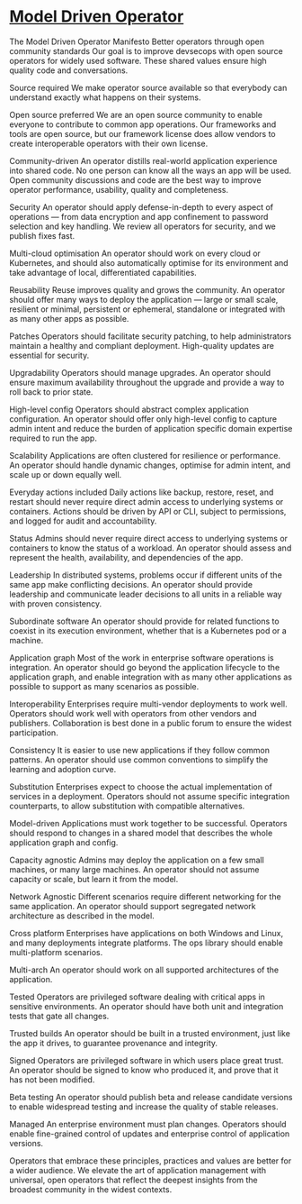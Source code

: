 # **[Model Driven Operator](https://juju.is/model-driven-operations-manifesto)**

The Model Driven Operator Manifesto
Better operators through open community standards
Our goal is to improve devsecops with open source operators for widely used software. These shared values ensure high quality code and conversations.

Source required
We make operator source available so that everybody can understand exactly what happens on their systems.

Open source preferred
We are an open source community to enable everyone to contribute to common app operations. Our frameworks and tools are open source, but our framework license does allow vendors to create interoperable operators with their own license.

Community-driven
An operator distills real-world application experience into shared code. No one person can know all the ways an app will be used. Open community discussions and code are the best way to improve operator performance, usability, quality and completeness.

Security
An operator should apply defense-in-depth to every aspect of operations — from data encryption and app confinement to password selection and key handling. We review all operators for security, and we publish fixes fast.

Multi-cloud optimisation
An operator should work on every cloud or Kubernetes, and should also automatically optimise for its environment and take advantage of local, differentiated capabilities.

Reusability
Reuse improves quality and grows the community. An operator should offer many ways to deploy the application — large or small scale, resilient or minimal, persistent or ephemeral, standalone or integrated with as many other apps as possible.

Patches
Operators should facilitate security patching, to help administrators maintain a healthy and compliant deployment. High-quality updates are essential for security.

Upgradability
Operators should manage upgrades. An operator should ensure maximum availability throughout the upgrade and provide a way to roll back to prior state.

High-level config
Operators should abstract complex application configuration. An operator should offer only high-level config to capture admin intent and reduce the burden of application specific domain expertise required to run the app.

Scalability
Applications are often clustered for resilience or performance. An operator should handle dynamic changes, optimise for admin intent, and scale up or down equally well.

Everyday actions included
Daily actions like backup, restore, reset, and restart should never require direct admin access to underlying systems or containers. Actions should be driven by API or CLI, subject to permissions, and logged for audit and accountability.

Status
Admins should never require direct access to underlying systems or containers to know the status of a workload. An operator should assess and represent the health, availability, and dependencies of the app.

Leadership
In distributed systems, problems occur if different units of the same app make conflicting decisions. An operator should provide leadership and communicate leader decisions to all units in a reliable way with proven consistency.

Subordinate software
An operator should provide for related functions to coexist in its execution environment, whether that is a Kubernetes pod or a machine.

Application graph
Most of the work in enterprise software operations is integration. An operator should go beyond the application lifecycle to the application graph, and enable integration with as many other applications as possible to support as many scenarios as possible.

Interoperability
Enterprises require multi-vendor deployments to work well. Operators should work well with operators from other vendors and publishers. Collaboration is best done in a public forum to ensure the widest participation.

Consistency
It is easier to use new applications if they follow common patterns. An operator should use common conventions to simplify the learning and adoption curve.

Substitution
Enterprises expect to choose the actual implementation of services in a deployment. Operators should not assume specific integration counterparts, to allow substitution with compatible alternatives.

Model-driven
Applications must work together to be successful. Operators should respond to changes in a shared model that describes the whole application graph and config.

Capacity agnostic
Admins may deploy the application on a few small machines, or many large machines. An operator should not assume capacity or scale, but learn it from the model.

Network Agnostic
Different scenarios require different networking for the same application. An operator should support segregated network architecture as described in the model.

Cross platform
Enterprises have applications on both Windows and Linux, and many deployments integrate platforms. The ops library should enable multi-platform scenarios.

Multi-arch
An operator should work on all supported architectures of the application.

Tested
Operators are privileged software dealing with critical apps in sensitive environments. An operator should have both unit and integration tests that gate all changes.

Trusted builds
An operator should be built in a trusted environment, just like the app it drives, to guarantee provenance and integrity.

Signed
Operators are privileged software in which users place great trust. An operator should be signed to know who produced it, and prove that it has not been modified.

Beta testing
An operator should publish beta and release candidate versions to enable widespread testing and increase the quality of stable releases.

Managed
An enterprise environment must plan changes. Operators should enable fine-grained control of updates and enterprise control of application versions.

Operators that embrace these principles, practices and values are better for a wider audience. We elevate the art of application management with universal, open operators that reflect the deepest insights from the broadest community in the widest contexts.
